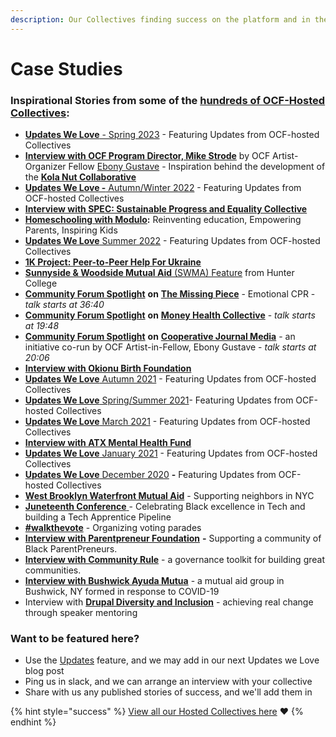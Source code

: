 ```yaml
---
description: Our Collectives finding success on the platform and in their communities
---
```


# Case Studies

### Inspirational Stories from some of the [hundreds of OCF-Hosted Collectives](https://opencollective.com/foundation#category-CONTRIBUTIONS):

* [**Updates We Love** - Spring 2023](https://blog.opencollective.com/ocf-updates-we-love-spring-2023/) - Featuring Updates from OCF-hosted Collectives
* [**Interview with OCF Program Director, Mike Strode**](https://blog.opencollective.com/kola-nut/) by OCF Artist-Organizer Fellow [Ebony Gustave](https://www.instagram.com/cooperativejournal/?hl=en\&ref=blog.opencollective.com) - Inspiration behind the development of the [**Kola Nut Collaborative**](https://opencollective.com/kolanutcollab)
* [**Updates We Love -** Autumn/Winter 2022](https://blog.opencollective.com/ocf-updates-we-love-fall-2022/) - Featuring Updates from OCF-hosted Collectives
* [**Interview with SPEC: Sustainable Progress and Equality Collective**](https://blog.opencollective.com/spec/)
* [**Homeschooling with Modulo**](https://blog.opencollective.com/homeschooling-with-modulo/)**:** Reinventing education, Empowering Parents, Inspiring Kids
* [**Updates We Love** Summer 2022](https://blog.opencollective.com/ocf-updates-we-love-summer-2022/) - Featuring Updates from OCF-hosted Collectives
* [**1K Project: Peer-to-Peer Help For Ukraine**](https://blog.opencollective.com/1kproject/)
* [**Sunnyside & Woodside Mutual Aid** (SWMA) Feature](https://www.nycfoodpolicy.org/mutual-aid-and-solidarity-in-sunnyside-and-woodside/) from Hunter College
* [**Community Forum Spotlight**](https://drive.google.com/file/d/1YK-CQjhf1Gy6H4c6vZ4RvjJoe1x\_SshN/view) **on** [**The Missing Piece**](https://opencollective.com/missingpiece) - Emotional CPR - _talk starts at 36:40_&#x20;
* [**Community Forum Spotlight**](https://drive.google.com/file/d/1gw7HzW8cu\_D2ppeXa86gq4iqCTwL9Uq\_/view) **on** [**Money Health Collective**](https://opencollective.com/money-health-collective) - _talk starts at 19:48_
* [**Community Forum Spotlight**](https://drive.google.com/file/d/155TgDe6qV268MNmz8Gq7BmZkByuICbI0/view) **on** [**Cooperative Journal Media**](https://opencollective.com/cooperativejournal) - an initiative co-run by OCF Artist-in-Fellow, Ebony Gustave - _talk starts at 20:06_
* [**Interview with Okionu Birth Foundation**](https://blog.opencollective.com/when-open-collective-met-okionu/)
* [**Updates We Love** Autumn 2021](https://blog.opencollective.com/ocf-updates-we-love-autumn-2021/) - Featuring Updates from OCF-hosted Collectives
* [**Updates We Love** Spring/Summer 2021](https://blog.opencollective.com/springsummer2021updateswelove/)- Featuring Updates from OCF-hosted Collectives
* [**Updates We Love** March 2021](https://blog.opencollective.com/ocf-updates-we-love-march-2021/) - Featuring Updates from OCF-hosted Collectives
* [**Interview with ATX Mental Health Fund**](https://blog.opencollective.com/atx-mental-health-fund/)
* [**Updates We Love** January 2021](https://blog.opencollective.com/ocf-updates-january-2021/) - Featuring Updates from OCF-hosted Collectives
* [**Updates We Love** December 2020](https://blog.opencollective.com/updates-we-love-dec-2020/) **-** Featuring Updates from OCF-hosted Collectives
* [**West Brooklyn Waterfront Mutual Aid**](https://blog.opencollective.com/an-update-from-west-brooklyn-waterfront-mutual-aid/) - Supporting neighbors in NYC
* [**Juneteenth Conference** ](https://blog.opencollective.com/celebrating-black-excellence-in-tech/)- Celebrating Black excellence in Tech and building a Tech Apprentice Pipeline
* [**#walkthevote**](https://blog.opencollective.com/walkthevote/) - Organizing voting parades
* [**Interview with Parentpreneur Foundation**](https://blog.opencollective.com/parentpreneur-foundation/) **-** Supporting a community of Black ParentPreneurs.
* [**Interview with Community Rule**](https://blog.opencollective.com/community-rule/) - a governance toolkit for building great communities.
* [**Interview with Bushwick Ayuda Mutua**](https://blog.opencollective.com/solidarity-not-charity-in-bushwick-ny/) - a mutual aid group in Bushwick, NY formed in response to COVID-19
* Interview with [**Drupal Diversity and Inclusion**](https://blog.opencollective.com/drupal-diversity/) - achieving real change through speaker mentoring

### Want to be featured here?

* Use the [Updates](https://docs.opencollective.com/help/collectives/communication#updates) feature, and we may add in our next Updates we Love blog post
* Ping us in slack, and we can arrange an interview with your collective
* Share with us any published stories of success, and we'll add them in&#x20;

{% hint style="success" %}
[View all our Hosted Collectives here](https://opencollective.com/foundation#category-CONTRIBUTE) :heart:
{% endhint %}
